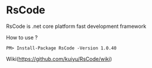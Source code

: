 # RsCode
RsCode is .net core platform fast development framework

How to use ? 
```
PM> Install-Package RsCode -Version 1.0.40
```

Wiki(https://github.com/kuiyu/RsCode/wiki)

